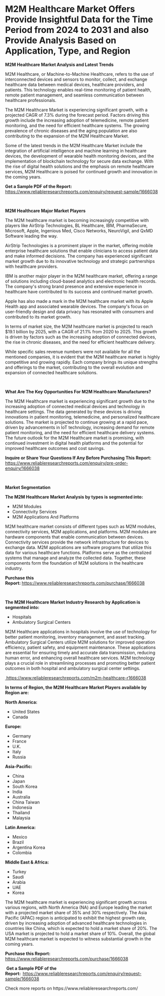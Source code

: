 <p><h1>M2M Healthcare Market Offers Provide Insightful Data for the Time Period from 2024 to 2031 and also Provide Analysis Based on Application, Type, and Region</h1></p><p><strong>M2M Healthcare Market Analysis and Latest Trends</strong></p>
<p><p>M2M Healthcare, or Machine-to-Machine Healthcare, refers to the use of interconnected devices and sensors to monitor, collect, and exchange healthcare data between medical devices, healthcare providers, and patients. This technology enables real-time monitoring of patient health, remote patient management, and seamless communication between healthcare professionals.</p><p>The M2M Healthcare Market is experiencing significant growth, with a projected CAGR of 7.3% during the forecast period. Factors driving this growth include the increasing adoption of telemedicine, remote patient monitoring, and the need for efficient healthcare systems. The growing prevalence of chronic diseases and the aging population are also contributing to the expansion of the M2M Healthcare Market.</p><p>Some of the latest trends in the M2M Healthcare Market include the integration of artificial intelligence and machine learning in healthcare devices, the development of wearable health monitoring devices, and the implementation of blockchain technology for secure data exchange. With the rise of digital health solutions and the emphasis on remote healthcare services, M2M Healthcare is poised for continued growth and innovation in the coming years.</p></p>
<p><strong>Get a Sample PDF of the Report:&nbsp;</strong> <a href="https://www.reliableresearchreports.com/enquiry/request-sample/1666038">https://www.reliableresearchreports.com/enquiry/request-sample/1666038</a></p>
<p>&nbsp;</p>
<p><strong>M2M Healthcare Major Market Players</strong></p>
<p><p>The M2M healthcare market is becoming increasingly competitive with players like AirStrip Technologies, BL Healthcare, IBM, PharmaSecure, Microsoft, Apple, Ingenious Med, Cisco Networks, NeuroVigil, and QxMD Software leading the way. </p><p>AirStrip Technologies is a prominent player in the market, offering mobile enterprise healthcare solutions that enable clinicians to access patient data and make informed decisions. The company has experienced significant market growth due to its innovative technology and strategic partnerships with healthcare providers.</p><p>IBM is another major player in the M2M healthcare market, offering a range of solutions including cloud-based analytics and electronic health records. The company's strong brand presence and extensive experience in healthcare have contributed to its success and continued market growth.</p><p>Apple has also made a mark in the M2M healthcare market with its Apple Health app and associated wearable devices. The company's focus on user-friendly design and data privacy has resonated with consumers and contributed to its market growth.</p><p>In terms of market size, the M2M healthcare market is projected to reach $19.1 billion by 2025, with a CAGR of 21.1% from 2020 to 2025. This growth is driven by factors such as the increasing adoption of connected devices, the rise in chronic diseases, and the need for efficient healthcare delivery.</p><p>While specific sales revenue numbers were not available for all the mentioned companies, it is evident that the M2M healthcare market is highly competitive and growing rapidly. Each company brings its unique strengths and offerings to the market, contributing to the overall evolution and expansion of connected healthcare solutions.</p></p>
<p>&nbsp;</p>
<p><strong>What Are The Key Opportunities For M2M Healthcare Manufacturers?</strong></p>
<p><p>The M2M Healthcare market is experiencing significant growth due to the increasing adoption of connected medical devices and technology in healthcare settings. The data generated by these devices is driving innovations in patient monitoring, telemedicine, and personalized healthcare solutions. The market is projected to continue growing at a rapid pace, driven by advancements in IoT technology, increasing demand for remote patient monitoring, and the need for efficient healthcare delivery systems. The future outlook for the M2M Healthcare market is promising, with continued investment in digital health platforms and the potential for improved healthcare outcomes and cost savings.</p></p>
<p><strong>Inquire or Share Your Questions If Any Before Purchasing This Report:</strong> <a href="https://www.reliableresearchreports.com/enquiry/pre-order-enquiry/1666038">https://www.reliableresearchreports.com/enquiry/pre-order-enquiry/1666038</a></p>
<p>&nbsp;</p>
<p><strong>Market Segmentation</strong></p>
<p><strong>The M2M Healthcare Market Analysis by types is segmented into:</strong></p>
<p><ul><li>M2M Modules</li><li>Connectivity Services</li><li>M2M Applications And Platforms</li></ul></p>
<p><p>M2M healthcare market consists of different types such as M2M modules, connectivity services, M2M applications, and platforms. M2M modules are hardware components that enable communication between devices. Connectivity services provide the network infrastructure for devices to exchange data. M2M applications are software programs that utilize this data for various healthcare functions. Platforms serve as the centralized systems that manage and analyze the collected data. Together, these components form the foundation of M2M solutions in the healthcare industry.</p></p>
<p><strong>Purchase this Report:&nbsp;</strong><a href="https://www.reliableresearchreports.com/purchase/1666038">https://www.reliableresearchreports.com/purchase/1666038</a></p>
<p>&nbsp;</p>
<p><strong>The M2M Healthcare Market Industry Research by Application is segmented into:</strong></p>
<p><ul><li>Hospitals</li><li>Ambulatory Surgical Centers</li></ul></p>
<p><p>M2M Healthcare applications in hospitals involve the use of technology for better patient monitoring, inventory management, and asset tracking. Ambulatory Surgical Centers utilize M2M solutions for improved operation efficiency, patient safety, and equipment maintenance. These applications are essential for ensuring timely and accurate data transmission, reducing human error, and enhancing overall healthcare services. M2M technology plays a crucial role in streamlining processes and promoting better patient outcomes in both hospital and ambulatory surgical center settings.</p></p>
<p><a href="https://www.reliableresearchreports.com/m2m-healthcare-r1666038">&nbsp;https://www.reliableresearchreports.com/m2m-healthcare-r1666038</a></p>
<p><strong>In terms of Region, the M2M Healthcare Market Players available by Region are:</strong></p>
<p>
    <p> <strong> North America: </strong>
        <ul>
            <li>United States</li>
            <li>Canada</li>
        </ul>
        </p> 
    <p> <strong> Europe: </strong>
        <ul>
            <li>Germany</li>
            <li>France</li>
            <li>U.K.</li>
            <li>Italy</li>
            <li>Russia</li>
        </ul>
        </p> 
    <p> <strong> Asia-Pacific: </strong>
        <ul>
            <li>China</li>
            <li>Japan</li>
            <li>South Korea</li>
            <li>India</li>
            <li>Australia</li>
            <li>China Taiwan</li>
            <li>Indonesia</li>
            <li>Thailand</li>
            <li>Malaysia</li>
        </ul>
        </p> 
    <p> <strong> Latin America: </strong>
        <ul>
            <li>Mexico</li>
            <li>Brazil</li>
            <li>Argentina Korea</li>
            <li>Colombia</li>
        </ul>
        </p> 
    <p> <strong> Middle East & Africa: </strong>
        <ul>
            <li>Turkey</li>
            <li>Saudi</li>
            <li>Arabia</li>
            <li>UAE</li>
            <li>Korea</li>
        </ul>
    </p>
    </p>
<p><p>The M2M healthcare market is experiencing significant growth across various regions, with North America (NA) and Europe leading the market with a projected market share of 35% and 30% respectively. The Asia Pacific (APAC) region is anticipated to exhibit the highest growth rate, driven by increasing adoption of advanced healthcare technologies in countries like China, which is expected to hold a market share of 20%. The USA market is projected to hold a market share of 10%. Overall, the global M2M healthcare market is expected to witness substantial growth in the coming years.</p></p>
<p><strong>Purchase this Report: </strong><a href="https://www.reliableresearchreports.com/purchase/1666038">https://www.reliableresearchreports.com/purchase/1666038</a></p>
<p>&nbsp;<strong>Get a Sample PDF of the Report:&nbsp;&nbsp;</strong><a href="https://www.reliableresearchreports.com/enquiry/request-sample/1666038">https://www.reliableresearchreports.com/enquiry/request-sample/1666038</a></p>
<p><strong></strong></p>
<p>Check more reports on https://www.reliableresearchreports.com/</p>
